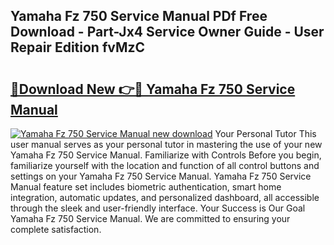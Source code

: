 ## Yamaha Fz 750 Service Manual PDf Free Download - Part-Jx4 Service Owner Guide - User Repair Edition fvMzC

# <h2><a href="http://bc69312.oget.top/?id=Yamaha+Fz+750+Service+Manual">🔗Download New 👉🔴 Yamaha Fz 750 Service Manual</a></h2>

[![Yamaha Fz 750 Service Manual new download](https://i.imgur.com/5g1atiW.png)](http://bc69312.oget.top/?id=Yamaha+Fz+750+Service+Manual)
Your Personal Tutor This user manual serves as your personal tutor in mastering the use of your new Yamaha Fz 750 Service Manual. Familiarize with Controls Before you begin, familiarize yourself with the location and function of all control buttons and settings on your Yamaha Fz 750 Service Manual. Yamaha Fz 750 Service Manual feature set includes biometric authentication, smart home integration, automatic updates, and personalized dashboard, all accessible through the sleek and user-friendly interface. Your Success is Our Goal Yamaha Fz 750 Service Manual. We are committed to ensuring your complete satisfaction.
